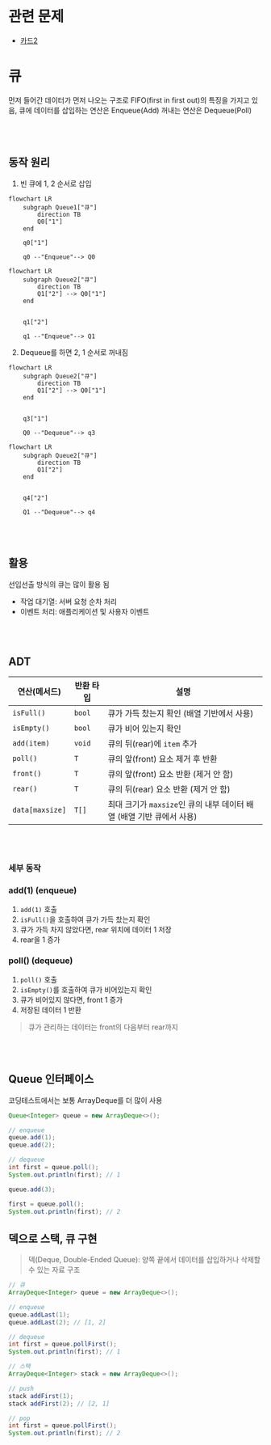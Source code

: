 # 관련 문제
- [카드2](https://github.com/han-chunsik/Algorithm/tree/499f36e7ce5f4fb9971a415f5335cb85624014ab/%EB%B0%B1%EC%A4%80/Silver/2164.%E2%80%85%EC%B9%B4%EB%93%9C2)

# 큐
먼저 들어간 데이터가 먼저 나오는 구조로 FIFO(first in first out)의 특징을 가지고 있음, 큐에 데이터를 삽입하는 연산은 Enqueue(Add) 꺼내는 연산은 Dequeue(Poll)

<br>
<br>

## 동작 원리
1. 빈 큐에 1, 2 순서로 삽입
```mermaid
flowchart LR
    subgraph Queue1["큐"]
        direction TB
        Q0["1"]
    end
 
    q0["1"]
    
    q0 --"Enqueue"--> Q0
```

```mermaid
flowchart LR
    subgraph Queue2["큐"]
        direction TB
        Q1["2"] --> Q0["1"]
    end
    
     
    q1["2"]
    
    q1 --"Enqueue"--> Q1
```

2. Dequeue를 하면 2, 1 순서로 꺼내짐
```mermaid
flowchart LR
    subgraph Queue2["큐"]
        direction TB
        Q1["2"] --> Q0["1"]
    end
    
     
    q3["1"]
    
    Q0 --"Dequeue"--> q3
```

```mermaid
flowchart LR
    subgraph Queue2["큐"]
        direction TB
        Q1["2"]
    end
    
     
    q4["2"]
    
    Q1 --"Dequeue"--> q4
```

<br>
<br>

## 활용
선입선출 방식의 큐는 많이 활용 됨
- 작업 대기열: 서버 요청 순차 처리
- 이벤트 처리: 애플리케이션 및 사용자 이벤트

<br>
<br>

## ADT

| 연산(메서드)        | 반환 타입  | 설명                                      |
|-------------------|---------|-----------------------------------------|
| `isFull()`        | `bool`  | 큐가 가득 찼는지 확인 (배열 기반에서 사용)   |
| `isEmpty()`       | `bool`  | 큐가 비어 있는지 확인                       |
| `add(item)`       | `void`  | 큐의 뒤(rear)에 `item` 추가                 |
| `poll()`          | `T`     | 큐의 앞(front) 요소 제거 후 반환              |
| `front()`         | `T`     | 큐의 앞(front) 요소 반환 (제거 안 함)         |
| `rear()`          | `T`     | 큐의 뒤(rear) 요소 반환 (제거 안 함)          |
| `data[maxsize]`   | `T[]`   | 최대 크기가 `maxsize`인 큐의 내부 데이터 배열 (배열 기반 큐에서 사용) |

<br>
<br>

### 세부 동작
### add(1) (enqueue)
1. `add(1)` 호출
2. `isFull()`을 호출하여 큐가 가득 찼는지 확인
3. 큐가 가득 차지 않았다면, rear 위치에 데이터 1 저장
4. rear을 1 증가

### poll() (dequeue)
1. `poll()` 호출
2. `isEmpty()`를 호출하여 큐가 비어있는지 확인
3. 큐가 비어있지 않다면, front 1 증가
5. 저장된 데이터 1 반환

> 큐가 관리하는 데이터는 front의 다음부터 rear까지

<br>
<br>

## Queue 인터페이스
코딩테스트에서는 보통 ArrayDeque를 더 많이 사용

```java
Queue<Integer> queue = new ArrayDeque<>();

// enqueue
queue.add(1);
queue.add(2);

// dequeue
int first = queue.poll();
System.out.println(first); // 1

queue.add(3);

first = queue.poll();
System.out.println(first); // 2
```

## 덱으로 스택, 큐 구현
> 덱(Deque, Double-Ended Queue): 양쪽 끝에서 데이터를 삽입하거나 삭제할 수 있는 자료 구조

```java
// 큐
ArrayDeque<Integer> queue = new ArrayDeque<>();

// enqueue
queue.addLast(1);
queue.addLast(2); // [1, 2]

// dequeue
int first = queue.pollFirst();
System.out.println(first); // 1

// 스택
ArrayDeque<Integer> stack = new ArrayDeque<>();

// push
stack addFirst(1);
stack addFirst(2); // [2, 1]

// pop
int first = queue.pollFirst();
System.out.println(first); // 2
```


